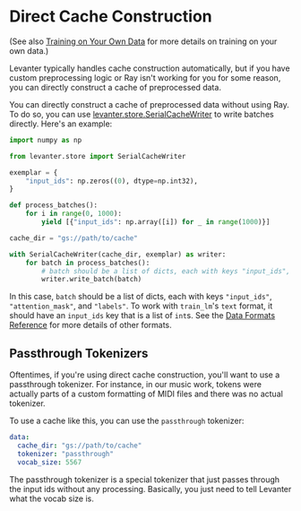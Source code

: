 # Direct Cache Construction

(See also [Training on Your Own Data](../Training-On-Your-Data.md) for more details on training on your own data.)

Levanter typically handles cache construction automatically, but if you have custom preprocessing logic or Ray isn't
working for you for some reason, you can directly construct a cache of preprocessed data.

You can directly construct a cache of preprocessed data without using Ray. To do so, you can use [levanter.store.SerialCacheWriter](https://github.com/stanford-crfm/levanter/blob/main/src/levanter/store/cache.py)
to write batches directly. Here's an example:

```python
import numpy as np

from levanter.store import SerialCacheWriter

exemplar = {
    "input_ids": np.zeros((0), dtype=np.int32),
}

def process_batches():
    for i in range(0, 1000):
        yield [{"input_ids": np.array([i]) for _ in range(1000)}]

cache_dir = "gs://path/to/cache"

with SerialCacheWriter(cache_dir, exemplar) as writer:
    for batch in process_batches():
        # batch should be a list of dicts, each with keys "input_ids", "attention_mask", and "labels"
        writer.write_batch(batch)
```

In this case, `batch` should be a list of dicts, each with keys `"input_ids"`, `"attention_mask"`, and `"labels"`.
To work with `train_lm`'s `text` format, it should have an `input_ids` key that is a list of `int`s.
See the [Data Formats Reference](../reference/Data-Formats.md) for more details of other formats.

## Passthrough Tokenizers

Oftentimes, if you're using direct cache construction, you'll want to use a passthrough tokenizer. For instance,
in our music work, tokens were actually parts of a custom formatting of MIDI files and there was no actual tokenizer.

To use a cache like this, you can use the `passthrough` tokenizer:

```yaml
data:
  cache_dir: "gs://path/to/cache"
  tokenizer: "passthrough"
  vocab_size: 5567
```

The passthrough tokenizer is a special tokenizer that just passes through the input ids without any processing.
Basically, you just need to tell Levanter what the vocab size is.
